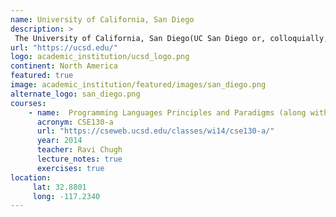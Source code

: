 ```yaml
---
name: University of California, San Diego 
description: >
 The University of California, San Diego(UC San Diego or, colloquially, UCSD) is a public land-grant research university in San Diego, California.
url: "https://ucsd.edu/"
logo: academic_institution/ucsd_logo.png
continent: North America
featured: true
image: academic_institution/featured/images/san_diego.png
alternate_logo: san_diego.png
courses:
    - name:  Programming Languages Principles and Paradigms (along with Python and Prolog)
      acronym: CSE130-a
      url: "https://cseweb.ucsd.edu/classes/wi14/cse130-a/"
      year: 2014
      teacher: Ravi Chugh
      lecture_notes: true
      exercises: true
location:
     lat: 32.8801
     long: -117.2340
---
```

